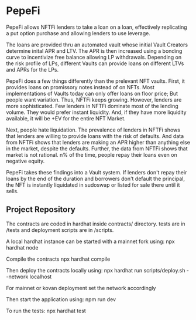 # PepeFi
PepeFi allows NFTFi lenders to take a loan on a loan, effectively replicating a put option purchase and allowing lenders to use leverage.

The loans are provided thru an automated vault whose initial Vault Creators determine inital APR and LTV. The APR is then increased using a bonding curve to incentivize free balance allowing LP withdrawals. Depending on the risk profile of LPs, different Vaults can provide loans on different LTVs and APRs for the LPs.

PepeFi does a few things differently than the prelevant NFT vaults. First, it provides loans on promissory notes instead of on NFTs. Most implementations of Vaults today can only offer loans on floor price; But people want variation. Thus, NFTFi keeps growing. However, lenders are more sophisticated. Few lenders in NFTFi dominate most of the lending volume. They would prefer instant liquidity. And, if they have more liquidity available, it will be +EV for the entire NFT Market.

Next, people hate liquidation. The prevalence of lenders in NFTFi shows that lenders are willing to provide loans with the risk of defaults. And data from NFTFi shows that lenders are making an APR higher than anything else in the market, despite the defaults. Further, the data from NFTFi shows that market is not rational. n% of the time, people repay their loans even on negative equity. 

PepeFi takes these findings into a Vault system. If lenders don't repay their loans by the end of the duration and borrowers don't default the principal, the NFT is instantly liquidated in sudoswap or listed for sale there until it sells. 

## Project Repository

The contracts are coded in hardhat inside contracts/ directory. tests are in /tests and deployment scripts are in /scripts.

A local hardhat instance can be started with a mainnet fork using:
    npx hardhat node

Compile the contracts
    npx hardhat compile


Then deploy the contracts locally using: 
    npx hardhat run scripts/deploy.sh --network localhost

For mainnet or kovan deployment set the network accordingly

Then start the application using:
    npm run dev


To run the tests:
    npx hardhat test